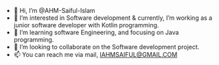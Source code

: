 - 👋 Hi, I’m @AHM-Saiful-Islam
- 👀 I’m interested in Software development & currently, I’m working as a junior software developer with Kotlin programming.
- 🌱 I’m learning software Engineering, and focusing on Java programming.
- 💞️ I’m looking to collaborate on the Software development project.
- 📫 You can reach me via mail, IAHMSAIFUL@GMAIL.COM

<!---
AHM-Saiful-Islam/AHM-Saiful-Islam is a ✨ special ✨ repository because its `README.md` (this file) appears on your GitHub profile.
You can click the Preview link to take a look at your changes.
--->
